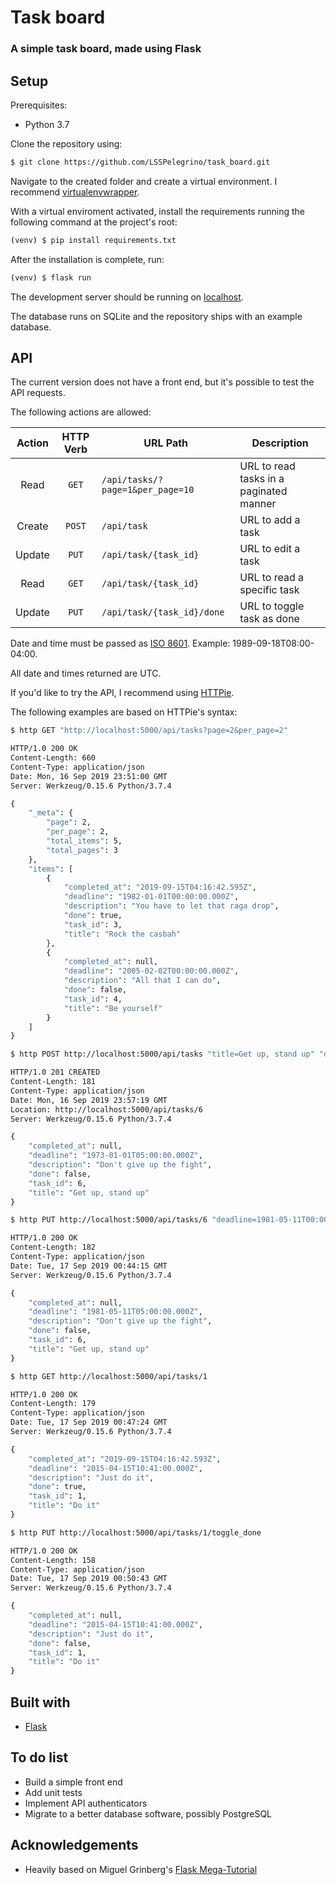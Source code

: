 # Task board
### A simple task board, made using Flask 

## Setup
Prerequisites:
* Python 3.7

Clone the repository using:  
```bash
$ git clone https://github.com/LSSPelegrino/task_board.git
```
Navigate to the created folder and create a virtual environment. I recommend [virtualenvwrapper](https://medium.com/the-andela-way/configuring-python-environment-with-virtualenvwrapper-8745c2895745).


With a virtual enviroment activated, install the requirements running the following command at the project's root:
```bash
(venv) $ pip install requirements.txt 
```
After the installation is complete, run:
```bash 
(venv) $ flask run
```
The development server should be running on [localhost](127.0.0.1:5000).

The database runs on SQLite and the repository ships with an example database.

## API
The current version does not have a front end, but it's possible to test the API requests. 

The following actions are allowed:


Action  | HTTP Verb |URL Path                      | Description
:------:|:---------:|------------------------------|---
Read    |```GET```  |```/api/tasks/?page=1&per_page=10```|URL to read tasks in a paginated manner
Create  |```POST``` |```/api/task```               |URL to add a task
Update  |```PUT```  |```/api/task/{task_id}```     |URL to edit a task
Read    |```GET```  |```/api/task/{task_id}```     |URL to read a specific task
Update  |```PUT```  |```/api/task/{task_id}/done```|URL to toggle task as done

Date and time must be passed as [ISO 8601](https://en.wikipedia.org/wiki/ISO_8601#Combined_date_and_time_representations). Example: 1989-09-18T08:00-04:00. 

All date and times returned are UTC.

If you'd like to try the API, I recommend using [HTTPie](https://httpie.org/doc#installation). 

The following examples are based on HTTPie's syntax:

```bash
$ http GET "http://localhost:5000/api/tasks?page=2&per_page=2"
```

```bash
HTTP/1.0 200 OK
Content-Length: 660
Content-Type: application/json
Date: Mon, 16 Sep 2019 23:51:00 GMT
Server: Werkzeug/0.15.6 Python/3.7.4

{
    "_meta": {
        "page": 2,
        "per_page": 2,
        "total_items": 5,
        "total_pages": 3
    },
    "items": [
        {
            "completed_at": "2019-09-15T04:16:42.595Z",
            "deadline": "1982-01-01T00:00:00.000Z",
            "description": "You have to let that raga drop",
            "done": true,
            "task_id": 3,
            "title": "Rock the casbah"
        },
        {
            "completed_at": null,
            "deadline": "2005-02-02T00:00:00.000Z",
            "description": "All that I can do",
            "done": false,
            "task_id": 4,
            "title": "Be yourself"
        }
    ]
}
```
```bash
$ http POST http://localhost:5000/api/tasks "title=Get up, stand up" "description=Don't give up the fight" "deadline=1973-01-01T00:00:00.000-05:00"
```
```bash
HTTP/1.0 201 CREATED
Content-Length: 181
Content-Type: application/json
Date: Mon, 16 Sep 2019 23:57:19 GMT
Location: http://localhost:5000/api/tasks/6
Server: Werkzeug/0.15.6 Python/3.7.4

{
    "completed_at": null,
    "deadline": "1973-01-01T05:00:00.000Z",
    "description": "Don't give up the fight",
    "done": false,
    "task_id": 6,
    "title": "Get up, stand up"
}

```

```bash
$ http PUT http://localhost:5000/api/tasks/6 "deadline=1981-05-11T00:00:00.000-05:00"
```
```bash
HTTP/1.0 200 OK
Content-Length: 182
Content-Type: application/json
Date: Tue, 17 Sep 2019 00:44:15 GMT
Server: Werkzeug/0.15.6 Python/3.7.4

{
    "completed_at": null,
    "deadline": "1981-05-11T05:00:00.000Z",
    "description": "Don't give up the fight",
    "done": false,
    "task_id": 6,
    "title": "Get up, stand up"
}

```

```bash
$ http GET http://localhost:5000/api/tasks/1
```
```bash
HTTP/1.0 200 OK
Content-Length: 179
Content-Type: application/json
Date: Tue, 17 Sep 2019 00:47:24 GMT
Server: Werkzeug/0.15.6 Python/3.7.4

{
    "completed_at": "2019-09-15T04:16:42.593Z",
    "deadline": "2015-04-15T10:41:00.000Z",
    "description": "Just do it",
    "done": true,
    "task_id": 1,
    "title": "Do it"
}
```

```bash
$ http PUT http://localhost:5000/api/tasks/1/toggle_done
```
```bash
HTTP/1.0 200 OK
Content-Length: 158
Content-Type: application/json
Date: Tue, 17 Sep 2019 00:50:43 GMT
Server: Werkzeug/0.15.6 Python/3.7.4

{
    "completed_at": null,
    "deadline": "2015-04-15T10:41:00.000Z",
    "description": "Just do it",
    "done": false,
    "task_id": 1,
    "title": "Do it"
}

```

## Built with
* [Flask](https://palletsprojects.com/p/flask/)

## To do list

* Build a simple front end
* Add unit tests
* Implement API authenticators 
* Migrate to a better database software, possibly PostgreSQL

## Acknowledgements
* Heavily based on Miguel Grinberg's [Flask Mega-Tutorial](https://blog.miguelgrinberg.com/post/the-flask-mega-tutorial-part-i-hello-world) 